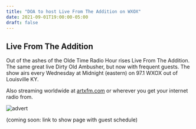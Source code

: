 ```yaml
---
title: "DOA to host Live From The Addition on WXOX"
date: 2021-09-01T19:00:00-05:00
draft: false
---
```


## Live From The Addition

Out of the ashes of the Olde Time Radio Hour rises Live From The Addition. The
same great live Dirty Old Ambusher, but now with frequent guests. The show airs
every Wednesday at Midnight (eastern) on 97.1 WXOX out of Louisville KY.





Also streaming worldwide at [artxfm.com](http://artxfm.com) or wherever you get
your internet radio from. 

![advert](/img/doa-live-0902.jpg)

(coming soon: link to show page with guest schedule)
